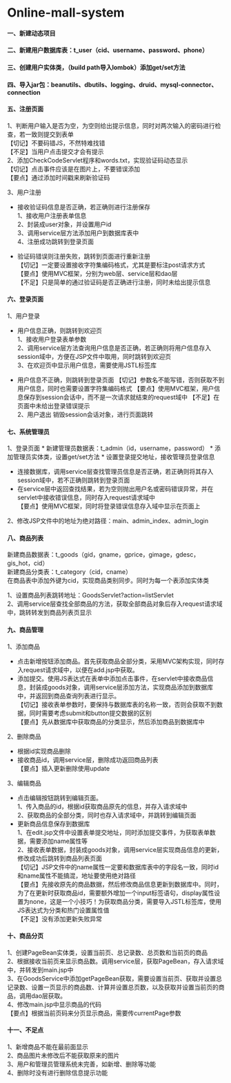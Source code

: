# Online-mall-system
#### 一、新建动态项目
#### 二、新建用户数据库表：t_user（cid、username、password、phone） 
#### 三、创建用户实体类，（build path导入lombok）添加get/set方法
#### 四、导入jar包：beanutils、dbutils、logging、druid、mysql-connector、connection
 
#### 五、注册页面
1、判断用户输入是否为空，为空则给出提示信息，同时对两次输入的密码进行检查，若一致则提交到表单  
【切记】不要码错JS，不然特难找错  
【不足】当用户点击提交才会有提示  
2、添加CheckCodeServlet程序和words.txt，实现验证码动态显示  
【切记】点击事件应该是在图片上，不要错误添加  
【要点】通过添加时间戳来刷新验证码  
 
3、用户注册  
 
- 接收验证码信息是否正确，若正确则进行注册保存  
1、接收用户注册表单信息  
2、封装成user对象，并设置用户id  
3、调用service层方法添加用户到数据库表中  
4、注册成功跳转到登录页面  
 
- 验证码错误则注册失败，跳转到页面进行重新注册  
【切记】一定要设置接收字符集编码格式，尤其是要标注post请求方式  
【要点】使用MVC框架，分别为web层、service层和dao层  
【不足】只是简单的通过验证码是否正确进行注册，同时未给出提示信息  

#### 六、登录页面
1、用户登录  
 - 用户信息正确，则跳转到欢迎页  
   1、接收用户登录表单参数  
   2、调用service层方法查询用户信息是否正确，若正确则将用户信息存入session域中，方便在JSP文件中取用，同时跳转到欢迎页  
   3、在欢迎页中显示用户信息，需要使用JSTL标签库
 
 
 - 用户信息不正确，则跳转到登录页面
	 【切记】参数名不能写错，否则获取不到用户信息，同时也需要设置字符集编码格式
	 【要点】使用MVC框架，用户信息保存到session会话中，而不是一次请求就结束的request域中
	 【不足】在页面中未给出登录错误提示  
2、用户退出
	销毁session会话对象，进行页面跳转
 
#### 七、系统管理员
1、登录页面
	 * 新建管理员数据表：t_admin（id，username，password）
	 * 添加管理员实体类，设置get/set方法
	 * 设置登录提交地址，接收管理员登录信息
   * 连接数据库，调用service层查找管理员信息是否正确，若正确则将其存入session域中，若不正确则跳转到登录页面
   * 在service层中返回查找结果，若为空则抛出用户名或密码错误异常，并在servlet中接收错误信息，同时存入request请求域中  
【要点】使用MVC框架，同时将登录错误信息存入域中显示在页面上  
 
 
2、修改JSP文件中的地址为绝对路径：main、admin_index、admin_login  
 
 
 
#### 八、商品列表
新建商品数据表：t_goods（gid，gname，gprice，gimage，gdesc，gis_hot，cid）  
新建商品分类表：t_category（cid，cname）  
在商品表中添加外键为cid，实现商品类别同步。同时为每一个表添加实体类  
 
1、设置商品列表跳转地址：GoodsServlet?action=listServlet  
 2、调用service层查找全部商品的方法，获取全部商品对象后存入request请求域中，跳转转发到商品列表页显示  
 
 
#### 九、商品管理
1、添加商品  
* 点击新增按钮添加商品。首先获取商品全部分类，采用MVC架构实现，同时存入request请求域中，以便在add.jsp中获取。    
* 添加提交。使用JS表达式在表单中添加点击事件，在servlet中接收商品信息，封装成goods对象，调用service层添加方法，实现商品添加到数据库中，并返回到商品查询列表进行显示。    
【切记】接收表单参数时，要保持与数据库表的名称一致，否则会获取不到数据，同时需要考虑submit和button提交数据的区别  
【要点】先从数据库中获取商品的分类显示，然后添加商品到数据库中  
 
 
 
2、删除商品  
* 根据id实现商品删除  
* 接收商品id，调用service层，删除成功返回商品列表  
【要点】插入更新删除使用update  
 
 
3、编辑商品  
* 点击编辑按钮跳转到编辑页面。   
1、传入商品的id，根据id获取商品原先的信息，并存入请求域中    
2、获取商品的全部分类，同时也存入请求域中，并跳转到编辑页面   
* 更新商品信息保存到数据库    
1、在edit.jsp文件中设置表单提交地址，同时添加提交事件，为获取表单数据，需要添加name属性等    
2、接收表单数据，封装成goods对象，调用service层实现商品信息的更新，修改成功后跳转到商品列表页面  
【切记】JSP文件中的name属性一定要和数据库表中的字段名一致，同时id和name属性不能搞混，地址要使用绝对路径      
【要点】先接收原先的商品数据，然后修改商品信息更新到数据库中。同时，为了在更新时获取商品id，需要额外增加一个input标签语句，display属性设置为none，这是一个小技巧！为获取商品分类，需要导入JSTL标签库，使用JS表达式为分类和热门设置属性值  
【不足】没有添加更新失败异常  
 
 
 
 
 

#### 十、商品分页  
1、创建PageBean实体类，设置当前页、总记录数、总页数和当前页的商品  
2、根据接收当前页来显示商品数。调用service层，获取PageBean，存入请求域中，并转发到main.jsp中  
3、在GoodsService中添加getPageBean获取，需要设置当前页、获取并设置总记录数、设置一页显示的商品数、计算并设置总页数，以及获取并设置当前页的商品，调用dao层获取。  
4、修改main.jsp中显示商品的代码  
【要点】根据当前页码来分页显示商品，需要传currentPage参数
 
 
 
 

 


#### 十一、不足点  
1、新增商品不能在最前面显示  
2、商品图片未修改后不能获取原来的图片  
3、用户和管理员管理系统未完善，如新增、删除等功能  
4、删除时没有进行删除信息提示功能  
